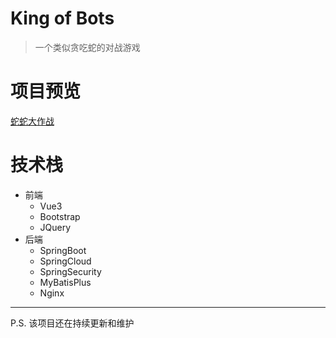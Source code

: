 # King of Bots
> 一个类似贪吃蛇的对战游戏
# 项目预览
[蛇蛇大作战](https://app4553.acapp.acwing.com.cn/)
# 技术栈
* 前端
  * Vue3
  * Bootstrap
  * JQuery
* 后端
  * SpringBoot
  * SpringCloud
  * SpringSecurity
  * MyBatisPlus
  * Nginx
***
P.S. 该项目还在持续更新和维护
